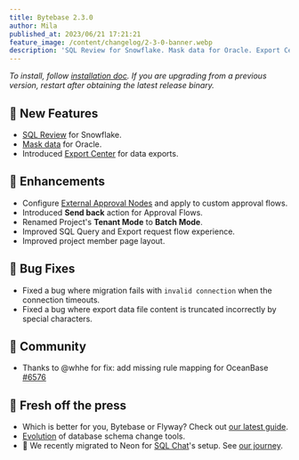 ```yaml
---
title: Bytebase 2.3.0
author: Mila
published_at: 2023/06/21 17:21:21
feature_image: /content/changelog/2-3-0-banner.webp
description: 'SQL Review for Snowflake. Mask data for Oracle. Export Center for data exports.'
---
```


_To install, follow [installation doc](/docs/get-started/install/overview). If you are upgrading from a previous version, restart after obtaining the latest release binary._

## 🚀 New Features

- [SQL Review](/docs/sql-review/review-rules/) for Snowflake.
- [Mask data](/docs/security/mask-data/) for Oracle.
- Introduced [Export Center](/docs/security/data-export/#download-in-export-center) for data exports.

## 🎄 Enhancements

- Configure [External Approval Nodes](/docs/administration/custom-approval/#external-approval) and apply to custom approval flows.
- Introduced **Send back** action for Approval Flows.
- Renamed Project's **Tenant Mode** to **Batch Mode**.
- Improved SQL Query and Export request flow experience.
- Improved project member page layout.

## 🐞 Bug Fixes

- Fixed a bug where migration fails with `invalid connection` when the connection timeouts.
- Fixed a bug where export data file content is truncated incorrectly by special characters.

## 🎠 Community

- Thanks to @whhe for fix: add missing rule mapping for OceanBase [#6576](https://github.com/bytebase/bytebase/pull/6576)

## 📰 Fresh off the press

- Which is better for you, Bytebase or Flyway? Check out [our latest guide](/blog/bytebase-vs-flyway/).
- [Evolution](/blog/top-database-schema-change-tool-evolution/) of database schema change tools.
- 🐘 We recently migrated to Neon for [SQL Chat](http://sqlchat.ai)'s setup. See [our journey](/blog/migrating-postgres-from-render-to-neon/).
